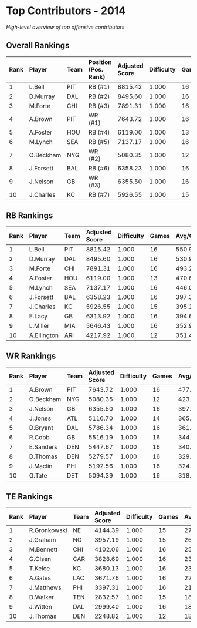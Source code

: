 # Top Contributors - 2014

*High-level overview of top offensive contributors*

## Overall Rankings

| Rank | Player    | Team | Position (Pos. Rank) | Adjusted Score | Difficulty | Games | Avg/Game | Typical | Consistency | Trend      |
| :----| :---------| :----| :--------------------| :--------------| :----------| :-----| :--------| :-------| :-----------| :----------|
| 1    | L.Bell    | PIT  | RB (#1)              | 8815.42        | 1.000      | 16    | 550.96   | 478.09  | 7/2/7       | Increasing |
| 2    | D.Murray  | DAL  | RB (#2)              | 8495.60        | 1.000      | 16    | 530.97   | 525.64  | 8/4/4       | Decreasing |
| 3    | M.Forte   | CHI  | RB (#3)              | 7891.31        | 1.000      | 16    | 493.21   | 517.84  | 8/4/4       | Decreasing |
| 4    | A.Brown   | PIT  | WR (#1)              | 7643.72        | 1.000      | 16    | 477.73   | 482.37  | 6/4/6       | Increasing |
| 5    | A.Foster  | HOU  | RB (#4)              | 6119.00        | 1.000      | 13    | 470.69   | 440.03  | 2/5/6       | Stable     |
| 6    | M.Lynch   | SEA  | RB (#5)              | 7137.17        | 1.000      | 16    | 446.07   | 428.47  | 8/2/6       | Stable     |
| 7    | O.Beckham | NYG  | WR (#2)              | 5080.35        | 1.000      | 12    | 423.36   | 348.04  | 2/2/8       | Increasing |
| 8    | J.Forsett | BAL  | RB (#6)              | 6358.23        | 1.000      | 16    | 397.39   | 373.99  | 8/2/6       | Increasing |
| 9    | J.Nelson  | GB   | WR (#3)              | 6355.50        | 1.000      | 16    | 397.22   | 341.64  | 8/2/6       | Stable     |
| 10   | J.Charles | KC   | RB (#7)              | 5926.55        | 1.000      | 15    | 395.10   | 426.82  | 7/1/7       | Stable     |

## RB Rankings

| Rank | Player      | Team | Adjusted Score | Difficulty | Games | Avg/Game | Typical | Consistency | Trend      |
| :----| :-----------| :----| :--------------| :----------| :-----| :--------| :-------| :-----------| :----------|
| 1    | L.Bell      | PIT  | 8815.42        | 1.000      | 16    | 550.96   | 478.09  | 7/2/7       | Increasing |
| 2    | D.Murray    | DAL  | 8495.60        | 1.000      | 16    | 530.97   | 525.64  | 8/4/4       | Decreasing |
| 3    | M.Forte     | CHI  | 7891.31        | 1.000      | 16    | 493.21   | 517.84  | 8/4/4       | Decreasing |
| 4    | A.Foster    | HOU  | 6119.00        | 1.000      | 13    | 470.69   | 440.03  | 2/5/6       | Stable     |
| 5    | M.Lynch     | SEA  | 7137.17        | 1.000      | 16    | 446.07   | 428.47  | 8/2/6       | Stable     |
| 6    | J.Forsett   | BAL  | 6358.23        | 1.000      | 16    | 397.39   | 373.99  | 8/2/6       | Increasing |
| 7    | J.Charles   | KC   | 5926.55        | 1.000      | 15    | 395.10   | 426.82  | 7/1/7       | Stable     |
| 8    | E.Lacy      | GB   | 6313.92        | 1.000      | 16    | 394.62   | 418.60  | 8/3/5       | Increasing |
| 9    | L.Miller    | MIA  | 5646.43        | 1.000      | 16    | 352.90   | 350.67  | 8/1/7       | Decreasing |
| 10   | A.Ellington | ARI  | 4217.92        | 1.000      | 12    | 351.49   | 322.22  | 3/3/6       | Stable     |

## WR Rankings

| Rank | Player    | Team | Adjusted Score | Difficulty | Games | Avg/Game | Typical | Consistency | Trend      |
| :----| :---------| :----| :--------------| :----------| :-----| :--------| :-------| :-----------| :----------|
| 1    | A.Brown   | PIT  | 7643.72        | 1.000      | 16    | 477.73   | 482.37  | 6/4/6       | Increasing |
| 2    | O.Beckham | NYG  | 5080.35        | 1.000      | 12    | 423.36   | 348.04  | 2/2/8       | Increasing |
| 3    | J.Nelson  | GB   | 6355.50        | 1.000      | 16    | 397.22   | 341.64  | 8/2/6       | Stable     |
| 4    | J.Jones   | ATL  | 5116.70        | 1.000      | 14    | 365.48   | 347.81  | 6/2/6       | Increasing |
| 5    | D.Bryant  | DAL  | 5786.34        | 1.000      | 16    | 361.65   | 331.21  | 8/1/7       | Increasing |
| 6    | R.Cobb    | GB   | 5516.19        | 1.000      | 16    | 344.76   | 368.25  | 8/4/4       | Stable     |
| 7    | E.Sanders | DEN  | 5447.67        | 1.000      | 16    | 340.48   | 338.16  | 7/0/9       | Decreasing |
| 8    | D.Thomas  | DEN  | 5279.57        | 1.000      | 16    | 329.97   | 314.29  | 6/1/9       | Stable     |
| 9    | J.Maclin  | PHI  | 5192.56        | 1.000      | 16    | 324.53   | 282.59  | 8/1/7       | Decreasing |
| 10   | G.Tate    | DET  | 5094.39        | 1.000      | 16    | 318.40   | 294.65  | 8/1/7       | Decreasing |

## TE Rankings

| Rank | Player       | Team | Adjusted Score | Difficulty | Games | Avg/Game | Typical | Consistency | Trend      |
| :----| :------------| :----| :--------------| :----------| :-----| :--------| :-------| :-----------| :----------|
| 1    | R.Gronkowski | NE   | 4144.39        | 1.000      | 15    | 276.29   | 264.71  | 5/2/8       | Increasing |
| 2    | J.Graham     | NO   | 3957.19        | 1.000      | 15    | 263.81   | 284.87  | 7/0/8       | Stable     |
| 3    | M.Bennett    | CHI  | 4102.06        | 1.000      | 16    | 256.38   | 255.57  | 8/0/8       | Decreasing |
| 4    | G.Olsen      | CAR  | 3828.69        | 1.000      | 16    | 239.29   | 244.95  | 8/3/5       | Decreasing |
| 5    | T.Kelce      | KC   | 3680.13        | 1.000      | 16    | 230.01   | 204.64  | 8/0/8       | Stable     |
| 6    | A.Gates      | LAC  | 3671.76        | 1.000      | 16    | 229.48   | 244.30  | 7/1/8       | Decreasing |
| 7    | J.Matthews   | PHI  | 3397.31        | 1.000      | 16    | 212.33   | 197.12  | 8/0/8       | Increasing |
| 8    | D.Walker     | TEN  | 2832.57        | 1.000      | 15    | 188.84   | 181.38  | 6/2/7       | Stable     |
| 9    | J.Witten     | DAL  | 2999.40        | 1.000      | 16    | 187.46   | 193.30  | 8/2/6       | Increasing |
| 10   | J.Thomas     | DEN  | 2248.82        | 1.000      | 12    | 187.40   | 136.65  | 5/0/7       | Decreasing |

